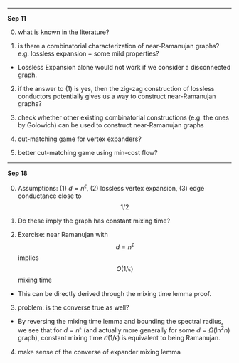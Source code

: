 --------------------------------
**Sep 11**

0) what is known in the literature?

1) is there a combinatorial characterization of near-Ramanujan graphs?  e.g. lossless expansion + some mild properties?

- Lossless Expansion alone would not work if we consider a disconnected graph.

2) if the answer to (1) is yes, then the zig-zag construction of lossless conductors potentially gives us a way to construct near-Ramanujan graphs?

3) check whether other existing combinatorial constructions (e.g. the ones by Golowich) can be used to construct near-Ramanujan graphs

4) cut-matching game for vertex expanders?

5) better cut-matching game using min-cost flow?

--------------------------------
**Sep 18**

0) Assumptions: (1) $d = n^{\epsilon}$, (2) lossless vertex expansion, (3) edge conductance close to $$1/2$$

1) Do these imply the graph has constant mixing time?

2) Exercise: near Ramanujan with $$d = n^{\epsilon}$$ implies $$O(1/\epsilon)$$ mixing time 

- This can be directly derived through the mixing time lemma proof.

3) problem: is the converse true as well?

- By reversing the mixing time lemma and bounding the spectral radius, we see that for $d=n^\epsilon$ (and actually more generally for some $d=\Omega (\ln^2 n)$ graph), constant mixing time $\mathcal{O} (1/\epsilon)$ is equivalent to being Ramanujan.

4) make sense of the converse of expander mixing lemma
